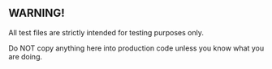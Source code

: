 ## WARNING! 

All test files are strictly intended for testing purposes only.

Do NOT copy anything here into production code unless you know what you are doing.